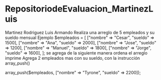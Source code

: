 # RepositoriodeEvaluacion_MartinezLuis
Martinez Rodriguez Luis Armando
Realiza una arreglo de  5 empleados y su sueldo mensual
Ejemplo
$empleados = [ ["nombre" => "Cesar", "sueldo" => 1500], ["nombre" => "Ana", "sueldo" => 2000], ["nombre" => "Jose", "sueldo" => 1200], ["nombre" => "Manuel", "sueldo" => 1800], ["nombre" => "Jorge", "sueldo" => 1600], ];
se agrega de la siguiente manera
ordena el arreglo
imprime 
Agrega 2 empleados mas con su sueldo, con la instrucción  array_push()

array_push($empleados, ["nombre" => "Tyrone", "sueldo" => 2200]);
